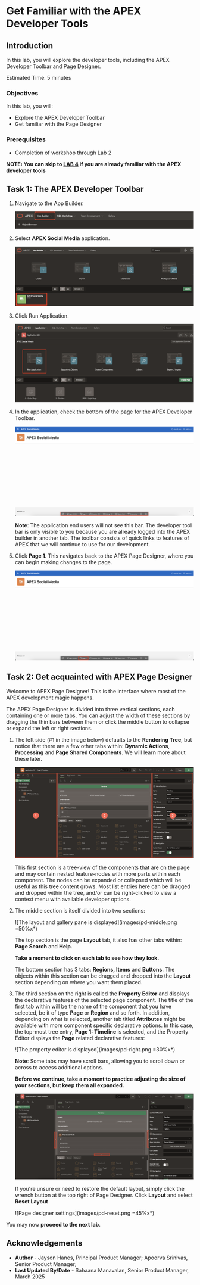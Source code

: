 # Get Familiar with the APEX Developer Tools

## Introduction

In this lab, you will explore the developer tools, including the APEX Developer Toolbar and Page Designer.

Estimated Time: 5 minutes

### Objectives

In this lab, you will:

- Explore the APEX Developer Toolbar
- Get familiar with the Page Designer

### Prerequisites

- Completion of workshop through Lab 2

**NOTE: You can skip to [LAB 4](?lab=4-customize-app-homepage) if you are already familiar with the APEX developer tools**

## Task 1: The APEX Developer Toolbar

1. Navigate to the App Builder.

    ![App Builder](images/AppBuilder.png "")

2. Select **APEX Social Media** application.

    ![Application Homepage](images/RunApplication.png "")

3. Click Run Application.

     ![Run Application](images/run-app1.png "")

4. In the application, check the bottom of the page for the APEX Developer Toolbar.

    ![The application with the developer toolbar at the bottom](images/dev-toolbar.png "")

    **Note**: The application end users will not see this bar. The developer tool bar is only visible to you because you are already logged into the APEX builder in another tab. The toolbar consists of quick links to features of APEX that we will continue to use for our development.

5. Click **Page 1**. This navigates back to the APEX Page Designer, where you can begin making changes to the page.

    ![Buttons on the developer toolbar](images/edit-page1.png "")

## Task 2: Get acquainted with APEX Page Designer

Welcome to APEX Page Designer! This is the interface where most of the APEX development magic happens.

The APEX Page Designer is divided into three vertical sections, each containing one or more tabs. You can adjust the width of these sections by dragging the thin bars between them or click the middle button to collapse or expand the left or right sections.

1. The left side (#1 in the image below) defaults to the **Rendering Tree**, but notice that there are a few other tabs within: **Dynamic Actions**, **Processing** and **Page Shared Components**. We will learn more about these later.

    ![The Page designer is displayed](images/pd-left.png)

    This first section is a tree-view of the components that are on the page and may contain nested feature-nodes with more parts within each component. The nodes can be expanded or collapsed which will be useful as this tree content grows. Most list entries here can be dragged and dropped within the tree, and/or can be right-clicked to view a context menu with available developer options.

2. The middle section is itself divided into two sections:

    ![The layout and gallery pane is displayed](images/pd-middle.png =50%x*)

    The top section is the page **Layout** tab, it also has other tabs within: **Page Search** and **Help**.

    **Take a moment to click on each tab to see how they look.**

    The bottom section has 3 tabs: **Regions, Items** and **Buttons**. The objects within this section can be dragged and dropped into the **Layout** section depending on where you want them placed.

3. The third section on the right is called the **Property Editor** and displays the declarative features of the selected page component. The title of the first tab within will be the name of the component that you have selected, be it of type **Page** or **Region** and so forth. In addition, depending on what is selected, another tab titled **Attributes** might be available with more component specific declarative options. In this case, the top-most tree entry, **Page 1: Timeline** is selected, and the Property Editor displays the **Page** related declarative features:

    ![The property editor is displayed](images/pd-right.png =30%x*)

   **Note**: Some tabs may have scroll bars, allowing you to scroll down or across to access additional options.

    **Before we continue, take a moment to practice adjusting the size of your sections, but keep them all expanded.**

    ![Page designer is displayed highlighting the collapse icons](images/pd-slider.png "")

    If you're unsure or need to restore the default layout, simply click the wrench button at the top right of Page Designer. Click **Layout** and select **Reset Layout**

    ![Page designer settings](images/pd-reset.png =45%x*)

You may now **proceed to the next lab**.

## Acknowledgements

- **Author** - Jayson Hanes, Principal Product Manager; Apoorva Srinivas, Senior Product Manager;
- **Last Updated By/Date** - Sahaana Manavalan, Senior Product Manager, March 2025
